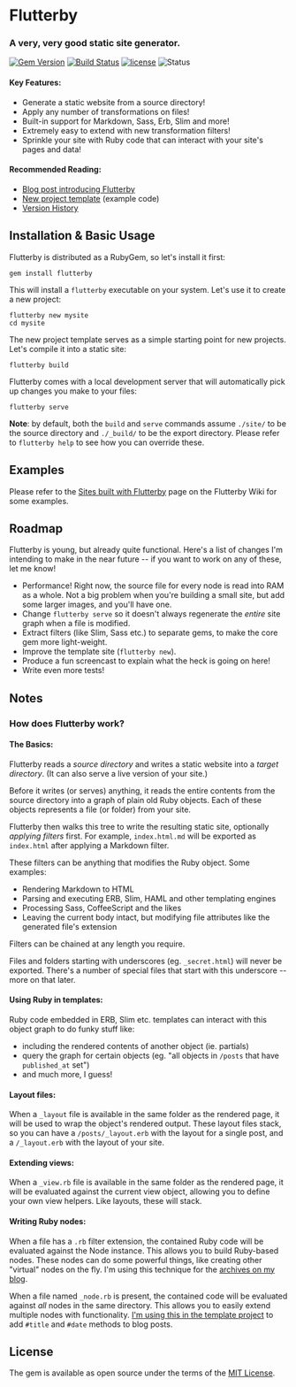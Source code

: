 # Flutterby

### A very, very good static site generator.

[![Gem Version](https://badge.fury.io/rb/flutterby.svg)](https://badge.fury.io/rb/flutterby) [![Build Status](https://travis-ci.org/hmans/flutterby.svg?branch=master)](https://travis-ci.org/hmans/flutterby) [![license](https://img.shields.io/github/license/hmans/flutterby.svg)](https://github.com/hmans/flutterby/blob/master/LICENSE.txt) ![Status](https://img.shields.io/badge/status-active-brightgreen.svg)


#### Key Features:

- Generate a static website from a source directory!
- Apply any number of transformations on files!
- Built-in support for Markdown, Sass, Erb, Slim and more!
- Extremely easy to extend with new transformation filters!
- Sprinkle your site with Ruby code that can interact with your site's pages and data!

#### Recommended Reading:

- [Blog post introducing Flutterby](http://hmans.io/posts/2017/01/11/flutterby.html)
- [New project template](https://github.com/hmans/flutterby/tree/master/lib/templates/new_project) (example code)
- [Version History](https://github.com/hmans/flutterby/blob/master/CHANGES.md)

## Installation & Basic Usage

Flutterby is distributed as a RubyGem, so let's install it first:

    gem install flutterby

This will install a `flutterby` executable on your system. Let's use it to create a new project:

    flutterby new mysite
    cd mysite

The new project template serves as a simple starting point for new projects. Let's compile it into a static site:

    flutterby build

Flutterby comes with a local development server that will automatically pick up changes you make to your files:

    flutterby serve

**Note**: by default, both the `build` and `serve` commands assume `./site/` to be the source directory and `./_build/` to be the export directory. Please refer to `flutterby help` to see how you can override these.


## Examples

Please refer to the [Sites built with Flutterby](https://github.com/hmans/flutterby/wiki/Sites-built-with-Flutterby) page on the Flutterby Wiki for some examples.


## Roadmap

Flutterby is young, but already quite functional. Here's a list of changes I'm intending to make in the near future -- if you want to work on any of these, let me know!

- Performance! Right now, the source file for every node is read into RAM as a whole. Not a big problem when you're building a small site, but add some larger images, and you'll have one.
- Change `flutterby serve` so it doesn't always regenerate the _entire_ site graph when a file is modified.
- Extract filters (like Slim, Sass etc.) to separate gems, to make the core gem more light-weight.
- Improve the template site (`flutterby new`).
- Produce a fun screencast to explain what the heck is going on here!
- Write even more tests!


## Notes

### How does Flutterby work?

#### The Basics:

Flutterby reads a _source directory_ and writes a static website into a _target directory_. (It can also serve a live version of your site.)

Before it writes (or serves) anything, it reads the entire contents from the source directory into a graph of plain old Ruby objects. Each of these objects represents a file (or folder) from your site.

Flutterby then walks this tree to write the resulting static site, optionally _applying filters_ first. For example, `index.html.md` will be exported as `index.html` after applying a Markdown filter.

These filters can be anything that modifies the Ruby object. Some examples:

- Rendering Markdown to HTML
- Parsing and executing ERB, Slim, HAML and other templating engines
- Processing Sass, CoffeeScript and the likes
- Leaving the current body intact, but modifying file attributes like the generated file's extension

Filters can be chained at any length you require.

Files and folders starting with underscores (eg. `_secret.html`) will never be exported. There's a number of special files that start with this underscore -- more on that later.

#### Using Ruby in templates:

Ruby code embedded in ERB, Slim etc. templates can interact with this object graph to do funky stuff like:

- including the rendered contents of another object (ie. partials)
- query the graph for certain objects (eg. "all objects in `/posts` that have `published_at` set")
- and much more, I guess!

#### Layout files:

When a `_layout` file is available in the same folder as the rendered page, it will be used to wrap the object's rendered output. These layout files stack, so you can have a `/posts/_layout.erb` with the layout for a single post, and a `/_layout.erb` with the layout of your site.

#### Extending views:

When a `_view.rb` file is available in the same folder as the rendered page, it will be evaluated against the current view object, allowing you to define your own view helpers. Like layouts, these will stack.

#### Writing Ruby nodes:

When a file has a `.rb` filter extension, the contained Ruby code will be evaluated against the Node instance. This allows you to build Ruby-based nodes. These nodes can do some powerful things, like creating other "virtual" nodes on the fly. I'm using this technique for the [archives on my blog](https://github.com/hmans/hmans_me/tree/master/site/archive).

When a file named `_node.rb` is present, the contained code will be evaluated against _all_ nodes in the same directory. This allows you to easily extend multiple nodes with functionality. [I'm using this in the template project](https://github.com/hmans/flutterby/tree/master/lib/templates/new_project/site/blog) to add `#title` and `#date` methods to blog posts.


## License

The gem is available as open source under the terms of the [MIT License](http://opensource.org/licenses/MIT).
